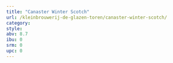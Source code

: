 ```yaml
---
title: "Canaster Winter Scotch"
url: /kleinbrouwerij-de-glazen-toren/canaster-winter-scotch/
category: 
style: 
abv: 8.7
ibu: 0
srm: 0
upc: 0
---
```


